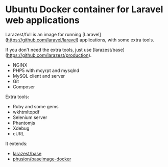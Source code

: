 Ubuntu Docker container for Laravel web applications
====================================================

Larazest/full is an image for running [Laravel]
(https://github.com/laravel/laravel) applications, with some extra tools.

If you don't need the extra tools, just use [larazest/base]
(https://github.com/larazest/production).

- NGINX
- PHP5 with mcyrpt and mysqlnd
- MySQL client and server
- Git
- Composer

Extra tools:

- Ruby and some gems
- wkhtmltopdf
- Selenium server
- Phantomjs
- Xdebug
- cURL

It extends:

- [larazest/base](https://github.com/larazest/production)
- [phusion/baseimage-docker](https://github.com/phusion/baseimage-docker)
